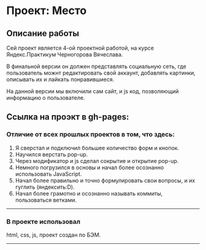 # Проект: Место

## Описание работы

Сей проект является 4-ой проектной работой, на курсе Яндекс.Практикум Черногорова Вячеслава.

В финальной версии он должен представлять социальную сеть, где пользователь можнт редактировать свой аккаунт, добавлять картинки, описывать их и лайкать понравившиеся.

На данной версии мы включили сам сайт, и js код, позволяющий информацию о пользователе.

## Ссылка на проэкт в gh-pages:

### Отличие от всех прошлых проектов в том, что здесь:

1. Я сверстал и подключил большее количество форм и кнопок.
2. Научился верстать pop-up.
3. Через модификатор и js сделал сокрытие и открытие pop-up.
4. Нeмного погрузился в основы и начал более осознанно использовать JavaScript.
5. Начал более правильно и точно формулировать свои вопросы, и их гуглить (яндексить:D).
6. Начал более грамотно и осознанно называть коммиты, пользоваться ветками.

---

### В проекте использовал

html, css, js, проект создан по БЭМ.

---

